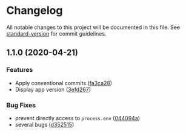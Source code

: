 # Changelog

All notable changes to this project will be documented in this file. See [standard-version](https://github.com/conventional-changelog/standard-version) for commit guidelines.

## 1.1.0 (2020-04-21)


### Features

* Apply conventional commits ([fa3ca28](https://bitbucket.org/mrsecon/rest-boilerplate-react/commit/fa3ca287ea1192482e4ad1a09204b0665b1aa101))
* Display app version ([3efd267](https://bitbucket.org/mrsecon/rest-boilerplate-react/commit/3efd267c9cb1902387a073f578914a72eefd6eeb))


### Bug Fixes

* prevent directly access to `process.env` ([044094a](https://bitbucket.org/mrsecon/rest-boilerplate-react/commit/044094a2d2d4d293d14ccb7ea0316ba7f335b317))
* several bugs ([d352515](https://bitbucket.org/mrsecon/rest-boilerplate-react/commit/d3525154f2a5fc798d3a715ad3ee40189d95fc76))
